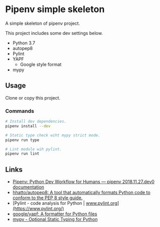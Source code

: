 Pipenv simple skeleton
======================

A simple skeleton of pipenv project.

This project includes some dev settings below.

- Python 3.7
- autopep8
- Pylint
- YAPF
    - Google style format
- mypy

Usage
-----

Clone or copy this project.

### Commands

```sh
# Install dev dependencies.
pipenv install --dev

# Static type check wiht mypy strict mode.
pipenv run type

# Lint module wih pylint.
pipenv run lint
```

Links
-----

- [Pipenv: Python Dev Workflow for Humans — pipenv 2018.11.27.dev0 documentation](https://docs.pipenv.org/en/latest/)
- [hhatto/autopep8: A tool that automatically formats Python code to conform to the PEP 8 style guide.](https://github.com/hhatto/autopep8)
- [Pylint - code analysis for Python | www.pylint.org](https://www.pylint.org/)
- [google/yapf: A formatter for Python files](https://github.com/google/yapf)
- [mypy - Optional Static Typing for Python](http://mypy-lang.org/)